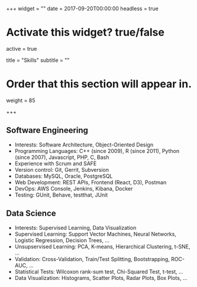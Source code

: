+++
widget = ""
date = 2017-09-20T00:00:00
headless = true

# Activate this widget? true/false
active = true

title = "Skills"
subtitle = ""

# Order that this section will appear in.
weight = 85 

+++

## Software Engineering
- Interests: Software Architecture, Object-Oriented Design
- Programming Languages: C++ (since 2009), R (since 2011), Python (since 2007), Javascript, PHP, C, Bash
- Experience with Scrum and SAFE
- Version control: Git, Gerrit, Subversion
- Databases: MySQL, Oracle, PostgreSQL
- Web Development: REST APIs, Frontend (React, D3), Postman
- DevOps: AWS Console, Jenkins, Kibana, Docker
- Testing: GUnit, Behave, testthat, JUnit

## Data Science
- Interests: Supervised Learning, Data Visualization
- Supervised Learning: Support Vector Machines, Neural Networks, Logistic Regression, Decision Trees, ...
- Unsupservised Learning: PCA, K-means, Hierarchical Clustering, t-SNE, ...
- Validation: Cross-Validation, Train/Test Splitting, Bootstrapping, ROC-AUC, ...
- Statistical Tests: Wilcoxon rank-sum test, Chi-Squared Test, t-test, ...
- Data Visualization: Histograms, Scatter Plots, Radar Plots, Box Plots, ...
